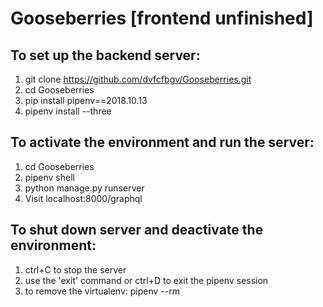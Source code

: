 Gooseberries [frontend unfinished]
===
## To set up the backend server:
1. git clone https://github.com/dvfcfbgv/Gooseberries.git
2. cd Gooseberries
3. pip install pipenv==2018.10.13
4. pipenv install --three
## To activate the environment and run the server:
1. cd Gooseberries
2. pipenv shell
3. python manage.py runserver
4. Visit localhost:8000/graphql
## To shut down server and deactivate the environment:
1. ctrl+C to stop the server 
2. use the 'exit' command or ctrl+D to exit the pipenv session
3. to remove the virtualenv: pipenv --rm

